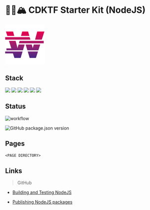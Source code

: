 # 🌊🌲🏔 CDKTF Starter Kit (NodeJS)

<img src="pages/logo.png" alt="drawing" width="128"/>

## Stack

![](https://img.shields.io/badge/Node.js-339933?style=for-the-badge&logo=nodedotjs&logoColor=white)
![](https://img.shields.io/badge/TypeScript-007ACC?style=for-the-badge&logo=typescript&logoColor=white)
![](https://img.shields.io/badge/eslint-3A33D1?style=for-the-badge&logo=eslint&logoColor=white)
![](https://img.shields.io/badge/Ubuntu-E95420?style=for-the-badge&logo=ubuntu&logoColor=white)
![](https://img.shields.io/badge/VSCode-0078D4?style=for-the-badge&logo=visual%20studio%20code&logoColor=white)
![](https://img.shields.io/badge/Snyk-4C4A73?style=for-the-badge&logo=snyk&logoColor=white)

## Status

![workflow](https://github.com/whitten-io/nodejs-starter-kit/actions/workflows/ci/badge.svg)

![GitHub package.json version](https://img.shields.io/github/package-json/v/whitten-io/nodejs-starter-kit?style=for-the-badge)

## Pages

```
<PAGE DIRECTORY>
```

## Links

> GitHub

- [Building and Testing NodeJS](https://docs.github.com/en/actions/automating-builds-and-tests/building-and-testing-nodejs#packaging-workflow-data-as-artifacts)

- [Publishing NodeJS packages](https://docs.github.com/en/actions/publishing-packages/publishing-nodejs-packages)
